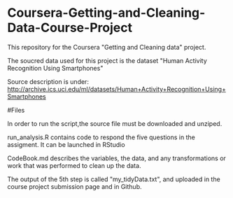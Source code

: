 # Coursera-Getting-and-Cleaning-Data-Course-Project
This repository for the Coursera "Getting and Cleaning data" project.

The soucred data used for this project is the dataset "Human Activity Recognition Using Smartphones"

Source description is under: http://archive.ics.uci.edu/ml/datasets/Human+Activity+Recognition+Using+Smartphones

#Files

In order to run the script,the source file must be downloaded and unziped.  

run_analysis.R contains code to respond the five questions in the assigment. It can be launched in RStudio

CodeBook.md describes the variables, the data, and any transformations or work that was performed to clean up the data.

The output of the 5th step is called "my_tidyData.txt", and uploaded in the course project submission page and in Github.

